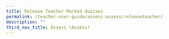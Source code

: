 ```yaml
---
title: Release Teacher Marked Quizzes
permalink: /teacher-user-guide/assess-assess/releaseteacher/
description: ""
third_nav_title: Assess (Assess)
---
```


